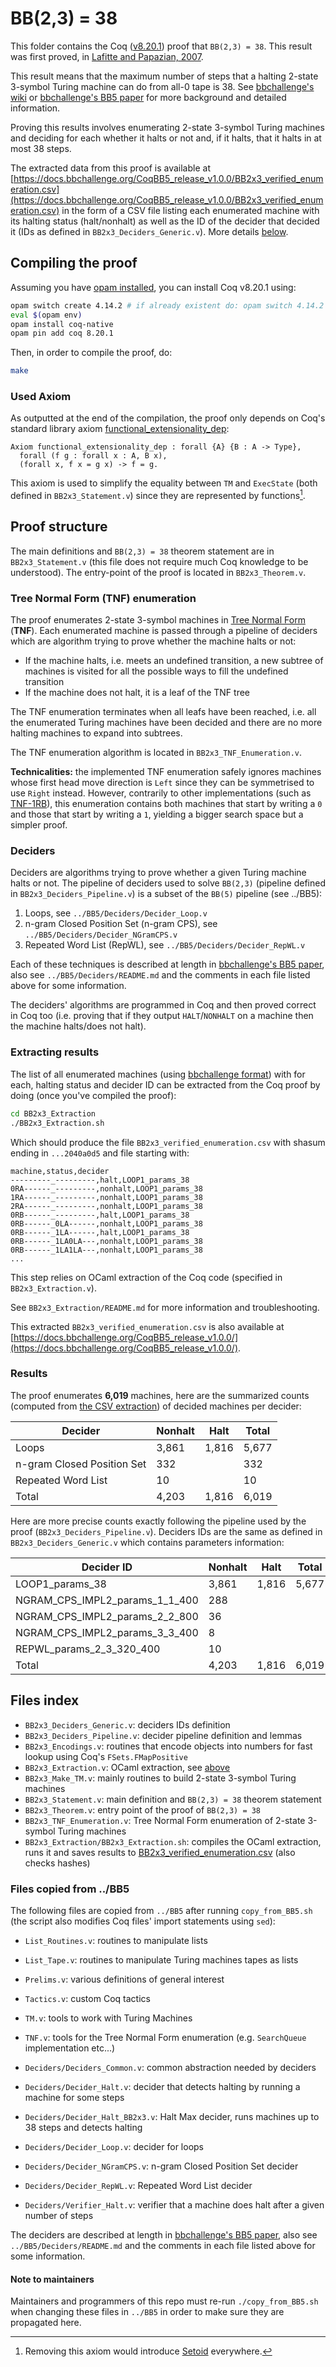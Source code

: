 # BB(2,3) = 38

This folder contains the Coq ([v8.20.1](https://github.com/coq/coq/blob/V8.20.1/INSTALL.md)) proof that `BB(2,3) = 38`. This result was first proved, in [Lafitte and Papazian, 2007](https://arxiv.org/pdf/0906.3749).

This result means that the maximum number of steps that a halting 2-state 3-symbol Turing machine can do from all-0 tape is 38. See [bbchallenge's wiki](https://wiki.bbchallenge.org/wiki/Main_Page) or [bbchallenge's BB5 paper](https://github.com/bbchallenge/bbchallenge-paper) for more background and detailed information.

Proving this results involves enumerating 2-state 3-symbol Turing machines and deciding for each whether it halts or not and, if it halts, that it halts in at most 38 steps.

The extracted data from this proof is available at [https://docs.bbchallenge.org/CoqBB5_release_v1.0.0/BB2x3_verified_enumeration.csv](https://docs.bbchallenge.org/CoqBB5_release_v1.0.0/BB2x3_verified_enumeration.csv) in the form of a CSV file listing each enumerated machine with its halting status (halt/nonhalt) as well as the ID of the decider that decided it (IDs as defined in `BB2x3_Deciders_Generic.v`). More details [below](#extracting-results).

## Compiling the proof

Assuming you have [opam installed](https://opam.ocaml.org/doc/Install.html), you can install Coq v8.20.1 using:

```sh
opam switch create 4.14.2 # if already existent do: opam switch 4.14.2
eval $(opam env)
opam install coq-native
opam pin add coq 8.20.1
```

Then, in order to compile the proof, do:

```sh
make
```

### Used Axiom

As outputted at the end of the compilation, the proof only depends on Coq's standard library axiom [functional_extensionality_dep](https://coq.inria.fr/doc/v8.9/stdlib/Coq.Logic.FunctionalExtensionality.html):

```Coq
Axiom functional_extensionality_dep : forall {A} {B : A -> Type},
  forall (f g : forall x : A, B x),
  (forall x, f x = g x) -> f = g.
```

This axiom is used to simplify the equality between `TM` and `ExecState` (both defined in `BB2x3_Statement.v`) since they are represented by functions[^1]. 

## Proof structure

The main definitions and `BB(2,3) = 38` theorem statement are in `BB2x3_Statement.v` (this file does not require much Coq knowledge to be understood). The entry-point of the proof is located in `BB2x3_Theorem.v`.

### Tree Normal Form (TNF) enumeration

The proof enumerates 2-state 3-symbol machines in [Tree Normal Form](https://wiki.bbchallenge.org/wiki/Tree_Normal_Form) (**TNF**). Each enumerated machine is passed through a pipeline of deciders which are algorithm trying to prove whether the machine halts or not:

- If the machine halts, i.e. meets an undefined transition, a new subtree of machines is visited for all the possible ways to fill the undefined transition
- If the machine does not halt, it is a leaf of the TNF tree

The TNF enumeration terminates when all leafs have been reached, i.e. all the enumerated Turing machines have been decided and there are no more halting machines to expand into subtrees.

The TNF enumeration algorithm is located in `BB2x3_TNF_Enumeration.v`.

**Technicalities:** the implemented TNF enumeration safely ignores machines whose first head move direction is `Left` since they can be symmetrised to use `Right` instead. However, contrarily to other implementations (such as [TNF-1RB](https://wiki.bbchallenge.org/wiki/Tree_Normal_Form#TNF-1RB)), this enumeration contains both machines that start by writing a `0` and those that start by writing a `1`, yielding a bigger search space but a simpler proof.  

### Deciders

Deciders are algorithms trying to prove whether a given Turing machine halts or not. The pipeline of deciders used to solve `BB(2,3)` (pipeline defined in `BB2x3_Deciders_Pipeline.v`) is a subset of the `BB(5)` pipeline (see ../BB5):

1. Loops, see `../BB5/Deciders/Decider_Loop.v`
2. n-gram Closed Position Set (n-gram CPS), see `../BB5/Deciders/Decider_NGramCPS.v`
3. Repeated Word List (RepWL), see `../BB5/Deciders/Decider_RepWL.v`

Each of these techniques is described at length in [bbchallenge's BB5 paper](https://github.com/bbchallenge/bbchallenge-paper), also see `../BB5/Deciders/README.md` and the comments in each file listed above for some information.

The deciders' algorithms are programmed in Coq and then proved correct in Coq too (i.e. proving that if they output `HALT`/`NONHALT` on a machine then the machine halts/does not halt).

### Extracting results

The list of all enumerated machines (using [bbchallenge format](https://discuss.bbchallenge.org/t/standard-tm-text-format/60/28?u=cosmo)) with for each, halting status and decider ID can be extracted from the Coq proof by doing (once you've compiled the proof):

```sh
cd BB2x3_Extraction
./BB2x3_Extraction.sh
```

Which should produce the file `BB2x3_verified_enumeration.csv` with shasum ending in `...2040a0d5` and file starting with:

```
machine,status,decider
---------_---------,halt,LOOP1_params_38
0RA------_---------,nonhalt,LOOP1_params_38
1RA------_---------,nonhalt,LOOP1_params_38
2RA------_---------,nonhalt,LOOP1_params_38
0RB------_---------,halt,LOOP1_params_38
0RB------_0LA------,nonhalt,LOOP1_params_38
0RB------_1LA------,halt,LOOP1_params_38
0RB------_1LA0LA---,nonhalt,LOOP1_params_38
0RB------_1LA1LA---,nonhalt,LOOP1_params_38
...
```

This step relies on OCaml extraction of the Coq code (specified in `BB2x3_Extraction.v`).

See `BB2x3_Extraction/README.md` for more information and troubleshooting.

This extracted `BB2x3_verified_enumeration.csv` is also available at [https://docs.bbchallenge.org/CoqBB5_release_v1.0.0/](https://docs.bbchallenge.org/CoqBB5_release_v1.0.0/).

### Results

The proof enumerates **6,019** machines, here are the summarized counts (computed from [the CSV extraction](https://docs.bbchallenge.org/CoqBB5_release_v1.0.0/BB2x3_verified_enumeration.csv)) of decided machines per decider:

| Decider                    | Nonhalt | Halt  | Total |
| -------------------------- | ------- | ----- | ----- |
| Loops                      | 3,861   | 1,816 | 5,677 |
| n-gram Closed Position Set | 332     |       | 332   |
| Repeated Word List         | 10      |       | 10    |
| Total                      | 4,203   | 1,816 | 6,019 |

Here are more precise counts exactly following the pipeline used by the proof (`BB2x3_Deciders_Pipeline.v`). Deciders IDs are the same as defined in `BB2x3_Deciders_Generic.v` which contains parameters information:

| Decider ID                     | Nonhalt | Halt  | Total |
| ------------------------------ | ------- | ----- | ----- |
| LOOP1_params_38                | 3,861   | 1,816 | 5,677 |
| NGRAM_CPS_IMPL2_params_1_1_400 | 288     |       |       |
| NGRAM_CPS_IMPL2_params_2_2_800 | 36      |       |       |
| NGRAM_CPS_IMPL2_params_3_3_400 | 8       |       |       |
| REPWL_params_2_3_320_400       | 10      |       |       |
| Total                          | 4,203   | 1,816 | 6,019 |

## Files index

- `BB2x3_Deciders_Generic.v`: deciders IDs definition
- `BB2x3_Deciders_Pipeline.v`: decider pipeline definition and lemmas
- `BB2x3_Encodings.v`: routines that encode objects into numbers for fast lookup using Coq's `FSets.FMapPositive`
- `BB2x3_Extraction.v`: OCaml extraction, see [above](#extracting-results)
- `BB2x3_Make_TM.v`: mainly routines to build 2-state 3-symbol Turing machines
- `BB2x3_Statement.v`: main definition and `BB(2,3) = 38` theorem statement
- `BB2x3_Theorem.v`: entry point of the proof of `BB(2,3) = 38`
- `BB2x3_TNF_Enumeration.v`: Tree Normal Form enumeration of 2-state 3-symbol Turing machines
- `BB2x3_Extraction/BB2x3_Extraction.sh`: compiles the OCaml extraction, runs it and saves results to [BB2x3_verified_enumeration.csv](https://docs.bbchallenge.org/CoqBB5_release_v1.0.0/) (also checks hashes)

### Files copied from ../BB5

The following files are copied from `../BB5` after running `copy_from_BB5.sh` (the script also modifies Coq files' import statements using `sed`):

- `List_Routines.v`: routines to manipulate lists
- `List_Tape.v`: routines to manipulate Turing machines tapes as lists
- `Prelims.v`: various definitions of general interest
- `Tactics.v`: custom Coq tactics
- `TM.v`: tools to work with Turing Machines
- `TNF.v`: tools for the Tree Normal Form enumeration (e.g. `SearchQueue` implementation etc...)

- `Deciders/Deciders_Common.v`: common abstraction needed by deciders
- `Deciders/Decider_Halt.v`: decider that detects halting by running a machine for some steps
- `Deciders/Decider_Halt_BB2x3.v`: Halt Max decider, runs machines up to 38 steps and detects halting
- `Deciders/Decider_Loop.v`: decider for loops
- `Deciders/Decider_NGramCPS.v`: n-gram Closed Position Set decider
- `Deciders/Decider_RepWL.v`: Repeated Word List decider
- `Deciders/Verifier_Halt.v`: verifier that a machine does halt after a given number of steps

The deciders are described at length in [bbchallenge's BB5 paper](https://github.com/bbchallenge/bbchallenge-paper), also see `../BB5/Deciders/README.md` and the comments in each file listed above for some information.

#### Note to maintainers

Maintainers and programmers of this repo must re-run `./copy_from_BB5.sh` when changing these files in `../BB5` in order to make sure they are propagated here.

[^1]: Removing this axiom would introduce [Setoid](https://coq.inria.fr/doc/v8.9/stdlib/Coq.Setoids.Setoid.html) everywhere.